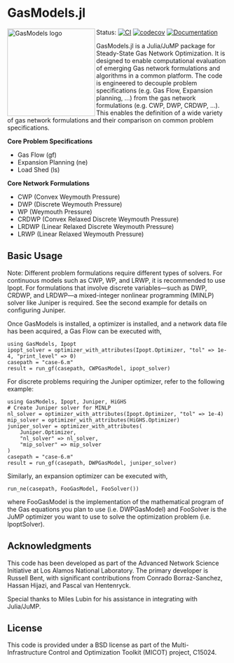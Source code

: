 # GasModels.jl

<img src="https://lanl-ansi.github.io/GasModels.jl/dev/assets/logo.svg" align="left" width="200" alt="GasModels logo">

Status:
[![CI](https://github.com/lanl-ansi/GasModels.jl/workflows/CI/badge.svg)](https://github.com/lanl-ansi/GasModels.jl/actions?query=workflow%3ACI)
[![codecov](https://codecov.io/gh/lanl-ansi/GasModels.jl/branch/master/graph/badge.svg)](https://codecov.io/gh/lanl-ansi/GasModels.jl)
[![Documentation](https://github.com/lanl-ansi/GasModels.jl/workflows/Documentation/badge.svg)](https://lanl-ansi.github.io/GasModels.jl/stable/)
</p>

GasModels.jl is a Julia/JuMP package for Steady-State Gas Network Optimization.
It is designed to enable computational evaluation of emerging Gas network formulations and algorithms in a common platform.
The code is engineered to decouple problem specifications (e.g. Gas Flow, Expansion planning, ...) from the gas network formulations (e.g. CWP, DWP, CRDWP, ...).
This enables the definition of a wide variety of gas network formulations and their comparison on common problem specifications.

**Core Problem Specifications**
* Gas Flow (gf)
* Expansion Planning (ne)
* Load Shed (ls)

**Core Network Formulations**
* CWP (Convex Weymouth Pressure)
* DWP (Discrete Weymouth Pressure)
* WP (Weymouth Pressure)
* CRDWP (Convex Relaxed Discrete Weymouth Pressure)
* LRDWP (Linear Relaxed Discrete Weymouth Pressure)
* LRWP (Linear Relaxed Weymouth Pressure)

## Basic Usage

Note: Different problem formulations require different types of solvers. For continuous models such as CWP, WP, and LRWP, it is recommended to use Ipopt. For formulations that involve discrete variables—such as DWP, CRDWP, and LRDWP—a mixed-integer nonlinear programming (MINLP) solver like Juniper is required. See the second example for details on configuring Juniper.

Once GasModels is installed, a optimizer is installed, and a network data file  has been acquired, a Gas Flow can be executed with,
```
using GasModels, Ipopt
ipopt_solver = optimizer_with_attributes(Ipopt.Optimizer, "tol" => 1e-4, "print_level" => 0)
casepath = "case-6.m"
result = run_gf(casepath, CWPGasModel, ipopt_solver)
```

For discrete problems requiring the Juniper optimizer, refer to the following example:
```
using GasModels, Ipopt, Juniper, HiGHS
# Create Juniper solver for MINLP
nl_solver = optimizer_with_attributes(Ipopt.Optimizer, "tol" => 1e-4)
mip_solver = optimizer_with_attributes(HiGHS.Optimizer)
juniper_solver = optimizer_with_attributes(
    Juniper.Optimizer,
    "nl_solver" => nl_solver,
    "mip_solver" => mip_solver
)
casepath = "case-6.m"
result = run_gf(casepath, DWPGasModel, juniper_solver)
```

Similarly, an expansion optimizer can be executed with,
```
run_ne(casepath, FooGasModel, FooSolver())
```

where FooGasModel is the implementation of the mathematical program of the Gas equations you plan to use (i.e. DWPGasModel) and FooSolver is the JuMP optimizer you want to use to solve the optimization problem (i.e. IpoptSolver).


## Acknowledgments

This code has been developed as part of the Advanced Network Science Initiative at Los Alamos National Laboratory.
The primary developer is Russell Bent, with significant contributions from Conrado Borraz-Sanchez, Hassan Hijazi, and Pascal van Hentenryck.

Special thanks to Miles Lubin for his assistance in integrating with Julia/JuMP.


## License

This code is provided under a BSD license as part of the Multi-Infrastructure Control and Optimization Toolkit (MICOT) project, C15024.
